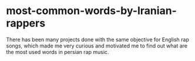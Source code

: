 # most-common-words-by-Iranian-rappers
There has been many projects done with the same objective for English rap songs, which made me very curious and motivated me to find out what are the most used words in persian rap music.
